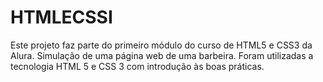 # HTMLECSSI 

Este projeto faz parte do primeiro módulo do curso de HTML5 e CSS3 da Alura. Simulação de uma página web de uma barbeira.
Foram utilizadas a tecnologia HTML 5 e CSS 3 com introdução às boas práticas.
